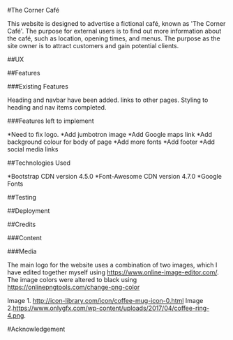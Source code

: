 #The Corner Café

This website is designed to advertise a fictional café, known as 'The Corner Café'.
The purpose for external users is to find out more information about the café, such as location, opening times, and menus.
The purpose as the site owner is to attract customers and gain potential clients.

##UX

##Features

###Existing Features

Heading and navbar have been added. links to other pages.
Styling to heading and nav items completed.

###Features left to implement

*Need to fix logo.
*Add jumbotron image
*Add Google maps link
*Add background colour for body of page
*Add more fonts
*Add footer
*Add social media links

##Technologies Used

*Bootstrap CDN version 4.5.0
*Font-Awesome CDN version 4.7.0
*Google Fonts

##Testing

##Deployment

##Credits

###Content

###Media

The main logo for the website uses a combination of two images, which I have edited together myself using https://www.online-image-editor.com/.
The image colors were altered to black using https://onlinepngtools.com/change-png-color

Image 1. http://icon-library.com/icon/coffee-mug-icon-0.html
Image 2.https://www.onlygfx.com/wp-content/uploads/2017/04/coffee-ring-4.png.

#Acknowledgement